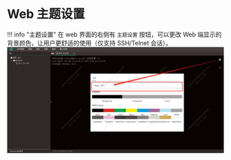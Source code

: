 # Web 主题设置

!!! info "主题设置"
     在 web 界面的右侧有 `主题设置` 按钮，可以更改 Web 端显示的背景颜色，让用户更舒适的使用（仅支持 SSH/Telnet 会话）。
![主题设置](../../img/user_terminal_web-terminal_theme.jpg)
